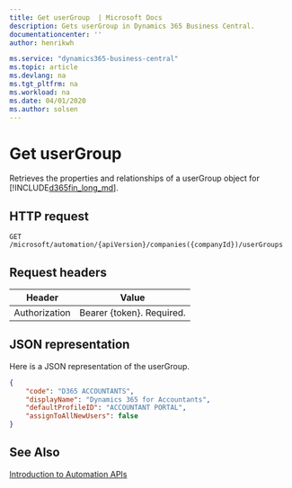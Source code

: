 ```yaml
---
title: Get userGroup  | Microsoft Docs
description: Gets userGroup in Dynamics 365 Business Central.
documentationcenter: ''
author: henrikwh

ms.service: "dynamics365-business-central"
ms.topic: article
ms.devlang: na
ms.tgt_pltfrm: na
ms.workload: na
ms.date: 04/01/2020
ms.author: solsen
---
```


# Get userGroup
Retrieves the properties and relationships of a userGroup object for [!INCLUDE[d365fin_long_md](../developer/includes/d365fin_long_md.md)].

## HTTP request
```
GET /microsoft/automation/{apiVersion}/companies({companyId})/userGroups
```

## Request headers
|Header|Value|
|------|-----|
|Authorization  |Bearer {token}. Required. |

## JSON representation

Here is a JSON representation of the userGroup.

```json
{
    "code": "D365 ACCOUNTANTS",
    "displayName": "Dynamics 365 for Accountants",
    "defaultProfileID": "ACCOUNTANT PORTAL",
    "assignToAllNewUsers": false
}

```

## See Also 
[Introduction to Automation APIs](itpro-introduction-to-automation-apis.md)  
